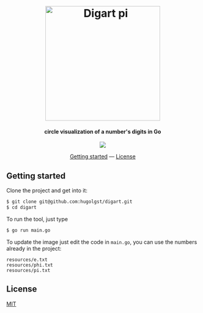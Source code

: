 <h1 align="center">
  <br>
  <img src="https://i.imgur.com/rlaSEuV.png" alt="Digart pi" width="300">
  <br>
</h1>

<h4 align="center">circle visualization of a number's digits in Go</h4>

<p align="center">
  <a href="https://goreportcard.com/report/github.com/hugolgst/digart"><img src="https://goreportcard.com/badge/github.com/hugolgst/digart"></a>
</p>

<p align="center">
  <a href="#getting-started">Getting started</a> —
  <a href="#license">License</a>
</p>

## Getting started
Clone the project and get into it:

```bash
$ git clone git@github.com:hugolgst/digart.git
$ cd digart
```

To run the tool, just type 

```bash
$ go run main.go
```

To update the image just edit the code in `main.go`, you can use the numbers already in the project:
```
resources/e.txt
resources/phi.txt
resources/pi.txt
```

## License
[MIT](https://github.com/hugolgst/digart/blob/master/LICENSE)
